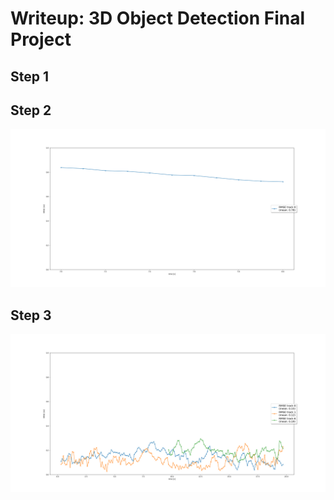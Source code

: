 # Writeup: 3D Object Detection Final Project

## Step 1

## Step 2
![Step 2 RMSE](img/step_2_rmse.png)

## Step 3

![Step 3 RMSE](img/step3_rmse.png)

